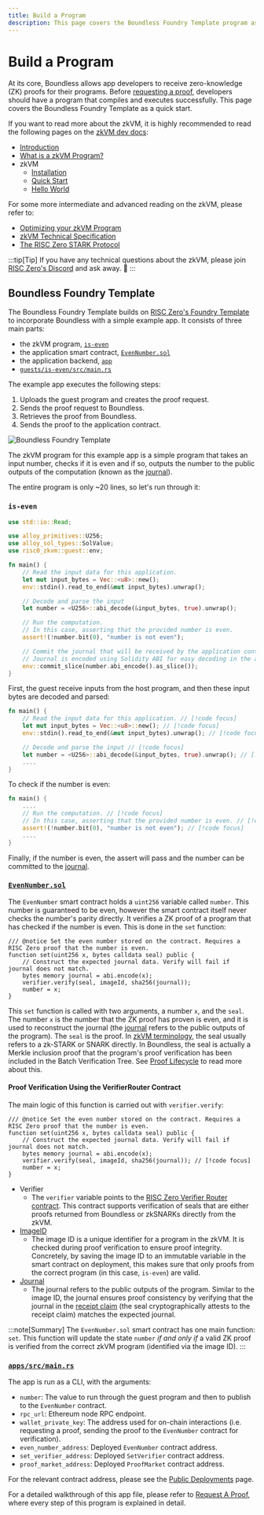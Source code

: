```yaml
---
title: Build a Program
description: This page covers the Boundless Foundry Template program as a quick start.
---
```


# Build a Program

At its core, Boundless allows app developers to receive zero-knowledge (ZK) proofs for their programs. Before [requesting a proof](/build/request-a-proof), developers should have a program that compiles and executes successfully. This page covers the Boundless Foundry Template as a quick start.

If you want to read more about the zkVM, it is highly recommended to read the following pages on the [zkVM dev docs](https://dev.risczero.com/api):

- [Introduction](https://dev.risczero.com/api)
- [What is a zkVM Program?](https://dev.risczero.com/api/zkvm)
- zkVM
  - [Installation](https://dev.risczero.com/api/zkvm/install)
  - [Quick Start](https://dev.risczero.com/api/zkvm/quickstart)
  - [Hello World](https://dev.risczero.com/api/zkvm/tutorials/hello-world)

For some more intermediate and advanced reading on the zkVM, please refer to:

- [Optimizing your zkVM Program](https://dev.risczero.com/api/zkvm/profiling)
- [zkVM Technical Specification](https://dev.risczero.com/api/zkvm/zkvm-specification)
- [The RISC Zero STARK Protocol](https://dev.risczero.com/proof-system/proof-system-sequence-diagram)

:::tip[Tip]
If you have any technical questions about the zkVM, please join [RISC Zero's Discord](https://discord.com/invite/risczero) and ask away. 👋
:::

## Boundless Foundry Template

The Boundless Foundry Template builds on [RISC Zero's Foundry Template](https://github.com/risc0/risc0-foundry-template) to incorporate Boundless with a simple example app. It consists of three main parts:

- the zkVM program, [`is-even`](#is-even)
- the application smart contract, [`EvenNumber.sol`](#evennumbersol)
- the application backend, [`app`](#appssrcmainrs)
- [`guests/is-even/src/main.rs`](https://github.com/boundless-xyz/boundless-foundry-template/blob/main/guests/is-even/src/main.rs)

The example app executes the following steps:

1. Uploads the guest program and creates the proof request.
2. Sends the proof request to Boundless.
3. Retrieves the proof from Boundless.
4. Sends the proof to the application contract.

![Boundless Foundry Template](/boundless-foundry-template.png)

The zkVM program for this example app is a simple program that takes an input number, checks if it is even and if so, outputs the number to the public outputs of the computation (known as the [journal](https://dev.risczero.com/terminology#journal)).

The entire program is only \~20 lines, so let's run through it:

### `is-even`

```rust
use std::io::Read;

use alloy_primitives::U256;
use alloy_sol_types::SolValue;
use risc0_zkvm::guest::env;

fn main() {
    // Read the input data for this application.
    let mut input_bytes = Vec::<u8>::new();
    env::stdin().read_to_end(&mut input_bytes).unwrap();

    // Decode and parse the input
    let number = <U256>::abi_decode(&input_bytes, true).unwrap();

    // Run the computation.
    // In this case, asserting that the provided number is even.
    assert!(!number.bit(0), "number is not even");

    // Commit the journal that will be received by the application contract.
    // Journal is encoded using Solidity ABI for easy decoding in the app contract.
    env::commit_slice(number.abi_encode().as_slice());
}
```

First, the guest receive inputs from the host program, and then these input bytes are decoded and parsed:

```rust
fn main() {
    // Read the input data for this application. // [!code focus]
    let mut input_bytes = Vec::<u8>::new(); // [!code focus]
    env::stdin().read_to_end(&mut input_bytes).unwrap(); // [!code focus]

    // Decode and parse the input // [!code focus]
    let number = <U256>::abi_decode(&input_bytes, true).unwrap(); // [!code focus]
    ....
}
```

To check if the number is even:

```rust
fn main() {
    ....
    // Run the computation. // [!code focus]
    // In this case, asserting that the provided number is even. // [!code focus]
    assert!(!number.bit(0), "number is not even"); // [!code focus]
    ....
}
```

Finally, if the number is even, the assert will pass and the number can be committed to the [journal](https://dev.risczero.com/terminology#journal).

### [`EvenNumber.sol`](https://github.com/boundless-xyz/boundless-foundry-template/blob/main/contracts/src/EvenNumber.sol)

The `EvenNumber` smart contract holds a `uint256` variable called `number`. This number is guaranteed to be even, however the smart contract itself never checks the number's parity directly. It verifies a ZK proof of a program that has checked if the number is even. This is done in the `set` function:

```solidity
/// @notice Set the even number stored on the contract. Requires a RISC Zero proof that the number is even.
function set(uint256 x, bytes calldata seal) public {
    // Construct the expected journal data. Verify will fail if journal does not match.
    bytes memory journal = abi.encode(x);
    verifier.verify(seal, imageId, sha256(journal));
    number = x;
}
```

This `set` function is called with two arguments, a number `x`, and the `seal`. The number `x` is the number that the ZK proof has proven is even, and it is used to reconstruct the journal (the [journal](https://dev.risczero.com/terminology#journal) refers to the public outputs of the program). The `seal` is the proof. In [zkVM terminology](https://dev.risczero.com/terminology#seal), the seal usually refers to a zk-STARK or SNARK directly. In Boundless, the seal is actually a Merkle inclusion proof that the program's proof verification has been included in the Batch Verification Tree. See [Proof Lifecycle](introduction/proof-lifecycle) to read more about this.

#### Proof Verification Using the VerifierRouter Contract

The main logic of this function is carried out with `verifier.verify`:

```solidity
/// @notice Set the even number stored on the contract. Requires a RISC Zero proof that the number is even.
function set(uint256 x, bytes calldata seal) public {
    // Construct the expected journal data. Verify will fail if journal does not match.
    bytes memory journal = abi.encode(x);
    verifier.verify(seal, imageId, sha256(journal)); // [!code focus]
    number = x;
}
```

- Verifier
  - The `verifier` variable points to the [RISC Zero Verifier Router contract](https://dev.risczero.com/api/blockchain-integration/contracts/verifier). This contract supports verification of seals that are either proofs returned from Boundless or zkSNARKs directly from the zkVM.
- [ImageID](https://dev.risczero.com/terminology#image-id)
  - The image ID is a unique identifier for a program in the zkVM. It is checked during proof verification to ensure proof integrity. Concretely, by saving the image ID to an immutable variable in the smart contract on deployment, this makes sure that only proofs from the correct program (in this case, `is-even`) are valid.
- [Journal](https://dev.risczero.com/terminology#journal)
  - The journal refers to the public outputs of the program. Similar to the image ID, the journal ensures proof consistency by verifying that the journal in the [receipt claim](https://dev.risczero.com/terminology#receipt-claim) (the seal cryptographically attests to the receipt claim) matches the expected journal.

:::note[Summary]
The `EvenNumber.sol` smart contract has one main function: `set`. This function will update the state `number` _if and only if_ a valid ZK proof is verified from the correct zkVM program (identified via the image ID).
:::

### [`apps/src/main.rs`](https://github.com/boundless-xyz/boundless-foundry-template/blob/main/apps/src/main.rs)

The app is run as a CLI, with the arguments:

- `number`: The value to run through the guest program and then to publish to the `EvenNumber` contract.
- `rpc_url`: Ethereum node RPC endpoint.
- `wallet_private_key`: The address used for on-chain interactions (i.e. requesting a proof, sending the proof to the `EvenNumber` contract for verification).
- `even_number_address`: Deployed `EvenNumber` contract address.
- `set_verifier_address`: Deployed `SetVerifier` contract address.
- `proof_market_address`: Deployed `ProofMarket` contract address.

For the relevant contract address, please see the [Public Deployments](/public-deployments) page.

For a detailed walkthrough of this app file, please refer to [Request A Proof](/build/request-a-proof), where every step of this program is explained in detail.
